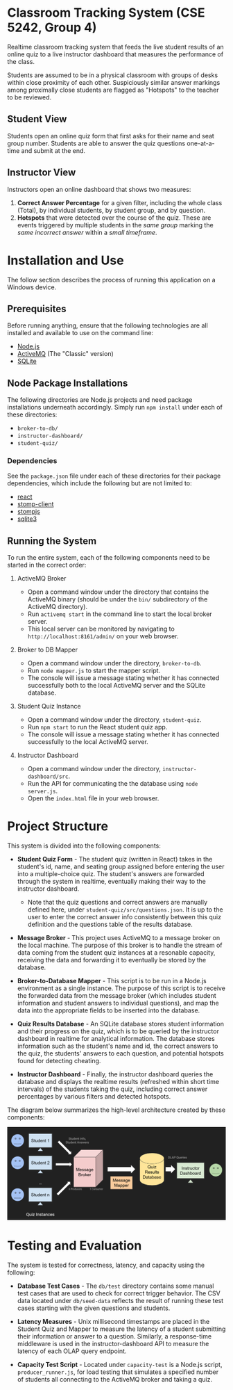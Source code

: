 # Classroom Tracking System (CSE 5242, Group 4)

Realtime classroom tracking system that feeds the live student results of an online quiz to a live instructor dashboard that measures the performance of the class.

Students are assumed to be in a physical classroom with groups of desks within close proximity of each other. Suspiciously similar answer markings among proximally close students are flagged as "Hotspots" to the teacher to be reviewed.

## Student View
Students open an online quiz form that first asks for their name and seat group number. Students are able to answer the quiz questions one-at-a-time and submit at the end.

## Instructor View
Instructors open an online dashboard that shows two measures:
1. **Correct Answer Percentage** for a given filter, including the whole class (Total), by individual students, by student group, and by question.
2. **Hotspots** that were detected over the course of the quiz. These are events triggered by multiple students in the *same group* marking the *same incorrect answer* within a *small timeframe*.

# Installation and Use
The follow section describes the process of running this application on a Windows device.

## Prerequisites
Before running anything, ensure that the following technologies are all installed and available to use on the command line:
+ [Node.js](https://nodejs.org/en/)
+ [ActiveMQ](https://activemq.apache.org) (The "Classic" version)
+ [SQLite](https://www.sqlite.org/index.html)

## Node Package Installations
The following directories are Node.js projects and need package installations underneath accordingly. Simply run `npm install` under each of these directories:
+ `broker-to-db/`
+ `instructor-dashboard/`
+ `student-quiz/`

### Dependencies
See the `package.json` file under each of these directories for their package dependencies, which include the following but are not limited to:
+ [react](https://reactjs.org/)
+ [stomp-client](https://github.com/easternbloc/node-stomp-client#readme)
+ [stompjs](https://github.com/stomp-js/stompjs)
+ [sqlite3](https://github.com/TryGhost/node-sqlite3)

## Running the System
To run the entire system, each of the following components need to be started in the correct order:
1. ActiveMQ Broker
   - Open a command window under the directory that contains the ActiveMQ binary (should be under the `bin/` subdirectory of the ActiveMQ directory).
   - Run `activemq start` in the command line to start the local broker server.
   - This local server can be monitored by navigating to `http://localhost:8161/admin/` on your web browser.

2. Broker to DB Mapper
   - Open a command window under the directory, `broker-to-db`.
   - Run `node mapper.js` to start the mapper script.
   - The console will issue a message stating whether it has connected successfully both to the local ActiveMQ server and the SQLite database.

3. Student Quiz Instance
   - Open a command window under the directory, `student-quiz`.
   - Run `npm start` to run the React student quiz app.
   - The console will issue a message stating whether it has connected successfully to the local ActiveMQ server.

4. Instructor Dashboard
   - Open a command window under the directory, `instructor-dashboard/src`.
   - Run the API for communicating the the database using `node server.js`.
   - Open the `index.html` file in your web browser.


# Project Structure
This system is divided into the following components:
+ **Student Quiz Form** - The student quiz (written in React) takes in the student's id, name, and seating group assigned before entering the user into a multiple-choice quiz. The student's answers are forwarded through the system in realtime, eventually making their way to the instructor dashboard.

    + Note that the quiz questions and correct answers are manually defined here, under `student-quiz/src/questions.json`.
    It is up to the user to enter the correct answer info consistently between this quiz definition and the questions
    table of the results database.

+ **Message Broker** - This project uses ActiveMQ to a message broker on the local machine. The purpose of this broker is to handle the stream of data coming from the student quiz instances at a resonable capacity, receiving the data and forwarding it to eventually be stored by the database.

+ **Broker-to-Database Mapper** - This script is to be run in a Node.js environment as a single instance. The purpose of this script is to receive the forwarded data from the message broker (which includes student information and student answers to individual questions), and map the data into the appropriate fields to be inserted into the database.

+ **Quiz Results Database** - An SQLite database stores student information and their progress on the quiz, which is to be queried by the instructor dashboard in realtime for analytical information. The database stores information such as the student's name and id, the correct answers to the quiz, the students' answers to each question, and potential hotspots found for detecting cheating.

+ **Instructor Dashboard** - Finally, the instructor dashboard queries the database and displays the realtime results (refreshed within short time intervals) of the students taking the quiz, including correct answer percentages by various filters and detected hotspots.

The diagram below summarizes the high-level architecture created by these components:

![System High-Level Architecture](/images/project-architecture.png)

# Testing and Evaluation
The system is tested for correctness, latency, and capacity using the following:

+ **Database Test Cases** - The `db/test` directory contains some manual test cases that are used to check for
correct trigger behavior. The CSV data located under `db/seed-data` reflects the result of running these test cases
starting with the given questions and students.

+ **Latency Measures** - Unix millisecond timestamps are placed in the Student Quiz and Mapper to measure the latency of
a student submitting their information or answer to a question. Similarly, a response-time middleware is used
in the instructor-dashboard API to measure the latency of each OLAP query endpoint.

+ **Capacity Test Script** - Located under `capacity-test` is a Node.js script, `producer_runner.js`, for load testing that
simulates a specified number of students all connecting to the ActiveMQ broker and taking a quiz.
